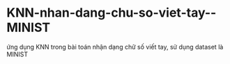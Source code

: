 # KNN-nhan-dang-chu-so-viet-tay--MINIST
ứng dụng KNN trong bài toán nhận dạng chữ số viết tay, sử dụng dataset là MINIST
